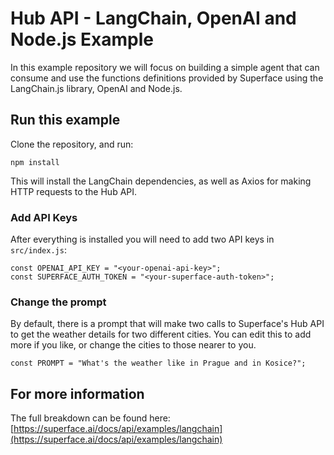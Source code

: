 # Hub API - LangChain, OpenAI and Node.js Example

In this example repository we will focus on building a simple agent that can consume and use the functions definitions provided by Superface using the LangChain.js library, OpenAI and Node.js.

## Run this example

Clone the repository, and run:

```
npm install
```

This will install the LangChain dependencies, as well as Axios for making HTTP requests to the Hub API.

### Add API Keys

After everything is installed you will need to add two API keys in `src/index.js`:

```
const OPENAI_API_KEY = "<your-openai-api-key>";
const SUPERFACE_AUTH_TOKEN = "<your-superface-auth-token>";
```

### Change the prompt

By default, there is a prompt that will make two calls to Superface's Hub API to get the weather details for two different cities. You can edit this to add more if you like, or change the cities to those nearer to you.

```
const PROMPT = "What's the weather like in Prague and in Kosice?";
```

## For more information

The full breakdown can be found here: [https://superface.ai/docs/api/examples/langchain](https://superface.ai/docs/api/examples/langchain)
